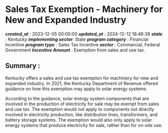 # Sales Tax Exemption - Machinery for New and Expanded Industry 
 ***created_at*** : 2023-12-05 00:00:00 
 ***updated_at*** : 2024-12-12 18:46:38 
 ***state** : Kentucky 
 **implementing sector***: State 
 ***program category*** : Financial Incentive 
 ***program type*** : Sales Tax Incentive 
 ***sector*** : Commercial, Federal Government 
 ***Incentive Amount*** : Exemption from sales and use tax.

 
 ## Summary : 
 Kentucky offers a sales and use tax exemption for machinery for new and
expanded industry. In 2021, the Kentucky Department of Revenue offered
guidance on how this exemption may apply to solar energy systems.

According to the guidance, solar energy system components that are involved in
the production of electricity for sale may be exempt from sales and use tax.
The exemption would not apply to components not directly involved in
electricity production, like distribution lines, transformers, and battery
storage systems. The exemption would also only apply to solar energy systems
that produce electricity for sale, rather than for on-site use.

 
 
